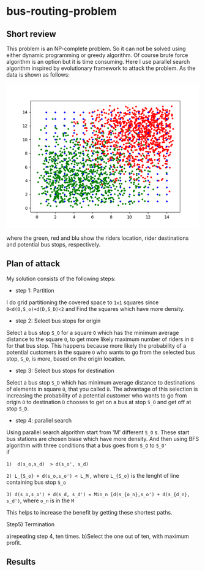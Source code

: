 # bus-routing-problem

## Short review
This problem is an NP-complete problem. So it can not be solved using either dynamic programming  or greedy algorithm. 
Of course brute force algorithm is an option but it is time consuming. Here I use parallel search algorithm inspired by 
evolutionary framework to attack the problem. As the data is shown as follows: 

![alt tag](https://raw.githubusercontent.com/ezahedi/bus-routing-problem/master/points.png)

where the green, red and blu show the riders location, rider destinations and potential bus stops, respectively.

## Plan of attack

My solution consists of the following steps:

- step 1: Partition

I do grid partitioning the covered space to `1x1` squares since `0<d(O,S_o)+d(D,S_D)<2`
and Find the squares which have more density.

- step 2:  Select bus stops for origin

Select a bus stop `S_O` for a square `O` which has the minimum average distance to the square `O`, to get more likely maximum 
number of riders in `O` for that bus stop. This happens because more likely the probability of a potential customers in the square `O` who wants to go from the selected bus stop, `S_O`, is more, based on the origin location.

- step 3: Select bus stops for destination

Select a bus stop `S_D` which has minimum average distance to destinations of elements in square `O`, that you called `D`. The 
advantage of this selection is increasing the probability of a potential customer who wants to go from origin `O` to destination `D` 
chooses to get on a bus at stop `S_O` and get off at stop `S_D`.

- step 4: parallel search

Using parallel search algorithm start from 'M' different `S_O` s. 
These start bus stations are chosen biase which have more density.
And then using BFS algorithm with three conditions that a bus goes from `S_O` to `S_O'`  
if

`1)  d(s_o,s_d)  > d(s_o', s_d)`

`2) L_{S_o} + d(s_o,s_o') < L_M`     , where `L_{S_o}` is the lenght of line containing bus stop `S_o`

`3) d(s_o,s_o') + d(s_d, s_d') = Min_n [d(s_{o_n},s_o') + d(s_{d_n}, s_d')`, where `o_n` is in the `M`

This helps to increase the benefit by getting these shortest paths.

Step5) Termination

a)repeating step 4, ten times.
b)Select the one out of ten, with maximum profit.

## Results
